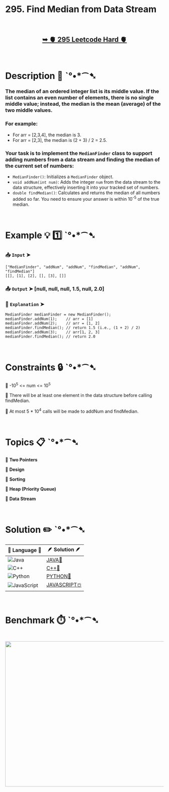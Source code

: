 # 295. Find Median from Data Stream

</br>

<h2 align="center"> 

<a href="https://leetcode.com/problems/find-median-from-data-stream/description/"><strong>➥ 🫀 295 Leetcode Hard 🫀 </strong></a>
</h2>

</br>

# Description 📜 ˋ°•*⁀➷

### The median of an ordered integer list is its middle value. If the list contains an even number of elements, there is no single middle value; instead, the median is the mean (average) of the two middle values.

### For example:

- For arr = [2,3,4], the median is 3.
- For arr = [2,3], the median is (2 + 3) / 2 = 2.5.

### Your task is to implement the `MedianFinder` class to support adding numbers from a data stream and finding the median of the current set of numbers:

- `MedianFinder()`: Initializes a `MedianFinder` object.
- `void addNum(int num)`: Adds the integer `num` from the data stream to the data structure, effectively inserting it into your tracked set of numbers.
- `double findMedian()`: Calculates and returns the median of all numbers added so far. You need to ensure your answer is within 10<sup>-5</sup> of the true median.

</br>

# Example 💡 1️⃣ ˋ°•*⁀➷

  ### 📥 `Input`  ➤ 

```JS
["MedianFinder", "addNum", "addNum", "findMedian", "addNum", "findMedian"]
[[], [1], [2], [], [3], []]
```

  ### 📤 `Output`  ➤ [null, null, null, 1.5, null, 2.0]

  ### 🔦 `Explanation`  ➤ 

```JS
MedianFinder medianFinder = new MedianFinder();
medianFinder.addNum(1);    // arr = [1]
medianFinder.addNum(2);    // arr = [1, 2]
medianFinder.findMedian(); // return 1.5 (i.e., (1 + 2) / 2)
medianFinder.addNum(3);    // arr[1, 2, 3]
medianFinder.findMedian(); // return 2.0
```

</br>

# Constraints 🔒 ˋ°•*⁀➷

🔹 -10<sup>5</sup> <= num <= 10<sup>5</sup> </br>

🔹 There will be at least one element in the data structure before calling findMedian. </br>

🔹 At most 5 * 10<sup>4</sup> calls will be made to addNum and findMedian. </br>

</br>

# Topics 📋 ˋ°•*⁀➷

🔸 **Two Pointers**  </br>

🔸 **Design**  </br>

🔸 **Sorting**  </br>

🔸 **Heap (Priority Queue)**  </br>

🔸 **Data Stream**  </br>

</br>

# Solution ✏️ ˋ°•*⁀➷

| 📒 Language 📒  | 🪶 Solution 🪶 |
| ------------- | ------------- |
|  ![Java](https://img.shields.io/badge/java-%23ED8B00.svg?style=for-the-badge&logo=openjdk&logoColor=white)  | [JAVA🍁](https://github.com/Prakhar-002/LEETCODE/blob/main/%F0%9F%93%9A%20Study%20%F0%9F%8E%A7%20Plan%20%F0%9F%91%A8%F0%9F%8F%BB%E2%80%8D%F0%9F%92%BB/%F0%9F%A9%B5%20NeetCode%20150%20-%20%F0%9F%8D%87%20Blind%2075%20%2B%2075%20problems/%F0%9F%94%AC%20Examine%20Thoroughly%20%F0%9F%A7%AC/08%20Heap/Day%20%E2%9E%BA%2068%20%F0%9F%A5%A1%20295.%20Find%20Median%20from%20Data%20Stream%20%E2%98%83%EF%B8%8F%20%F0%9F%8D%81%20%F0%9F%8D%B0%20%F0%9F%8E%B2/%F0%9F%8D%81JAVA%20-%20295.%20Find%20Median%20from%20Data%20Stream.java) |
|  ![C++](https://img.shields.io/badge/c++-%2300599C.svg?style=for-the-badge&logo=c%2B%2B&logoColor=white)  | [C++🎲](https://github.com/Prakhar-002/LEETCODE/blob/main/%F0%9F%93%9A%20Study%20%F0%9F%8E%A7%20Plan%20%F0%9F%91%A8%F0%9F%8F%BB%E2%80%8D%F0%9F%92%BB/%F0%9F%A9%B5%20NeetCode%20150%20-%20%F0%9F%8D%87%20Blind%2075%20%2B%2075%20problems/%F0%9F%94%AC%20Examine%20Thoroughly%20%F0%9F%A7%AC/08%20Heap/Day%20%E2%9E%BA%2068%20%F0%9F%A5%A1%20295.%20Find%20Median%20from%20Data%20Stream%20%E2%98%83%EF%B8%8F%20%F0%9F%8D%81%20%F0%9F%8D%B0%20%F0%9F%8E%B2/%F0%9F%8E%B2CPP%20-%20295.%20Find%20Median%20from%20Data%20Stream.cpp)  |
|  ![Python](https://img.shields.io/badge/python-3670A0?style=for-the-badge&logo=python&logoColor=ffdd54)    | [PYTHON🍰](https://github.com/Prakhar-002/LEETCODE/blob/main/%F0%9F%93%9A%20Study%20%F0%9F%8E%A7%20Plan%20%F0%9F%91%A8%F0%9F%8F%BB%E2%80%8D%F0%9F%92%BB/%F0%9F%A9%B5%20NeetCode%20150%20-%20%F0%9F%8D%87%20Blind%2075%20%2B%2075%20problems/%F0%9F%94%AC%20Examine%20Thoroughly%20%F0%9F%A7%AC/08%20Heap/Day%20%E2%9E%BA%2068%20%F0%9F%A5%A1%20295.%20Find%20Median%20from%20Data%20Stream%20%E2%98%83%EF%B8%8F%20%F0%9F%8D%81%20%F0%9F%8D%B0%20%F0%9F%8E%B2/%F0%9F%8D%B0PYTHON%20-%20295.%20Find%20Median%20from%20Data%20Stream.py) |
| ![JavaScript](https://img.shields.io/badge/javascript-%23323330.svg?style=for-the-badge&logo=javascript&logoColor=%23F7DF1E)   | [JAVASCRIPT☃️](https://github.com/Prakhar-002/LEETCODE/blob/main/%F0%9F%93%9A%20Study%20%F0%9F%8E%A7%20Plan%20%F0%9F%91%A8%F0%9F%8F%BB%E2%80%8D%F0%9F%92%BB/%F0%9F%A9%B5%20NeetCode%20150%20-%20%F0%9F%8D%87%20Blind%2075%20%2B%2075%20problems/%F0%9F%94%AC%20Examine%20Thoroughly%20%F0%9F%A7%AC/08%20Heap/Day%20%E2%9E%BA%2068%20%F0%9F%A5%A1%20295.%20Find%20Median%20from%20Data%20Stream%20%E2%98%83%EF%B8%8F%20%F0%9F%8D%81%20%F0%9F%8D%B0%20%F0%9F%8E%B2/%E2%98%83%EF%B8%8FJAVASCRIPT%20-%20295.%20Find%20Median%20from%20Data%20Stream.js) |

</br>

# Benchmark ⏱️ ˋ°•*⁀➷

<h1  align="center" >

<img src ="https://github.com/user-attachments/assets/9cd657a6-b4b2-4700-9ea6-b848563ea64f" width = "700px" height="462px" />

</h1>
